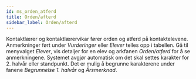 ```yaml
---
id: ms_orden_atferd
title: Orden/afterd
sidebar_label: Orden/afterd
---
```


Kontaktlærer og kontaktlærervikar fører orden og atferd på kontaktelevene. Anmerkninger ført under _Vurderinger_ eller _Elever_ telles opp i tabellen. Gå til menyvalget _Elever_, vis detaljer for en elev og arkfanen _Orden/atferd_ for å se anmerkningene. Systemet avgjør automatisk om det skal settes karakter for 2. halvår eller standpunkt. Det er mulig å begrunne karakterene under fanene _Begrunnelse 1. halvår_ og _Årsmerknad_.
